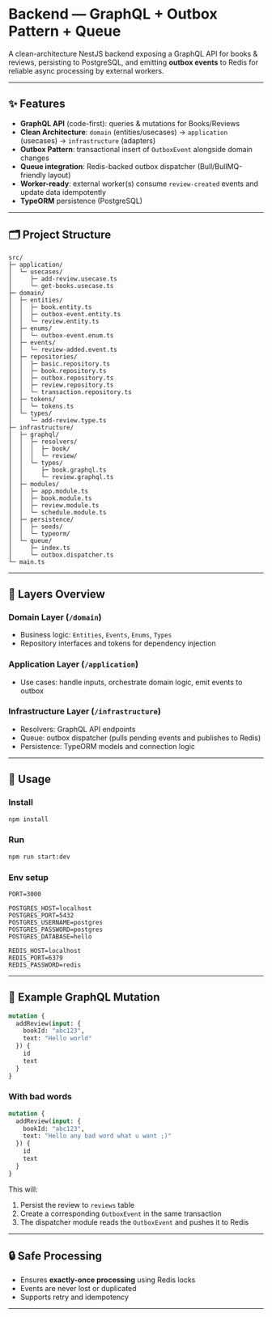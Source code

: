 # Backend — GraphQL + Outbox Pattern + Queue

A clean-architecture NestJS backend exposing a GraphQL API for books & reviews, persisting to PostgreSQL, and emitting **outbox events** to Redis for reliable async processing by external workers.

---

## ✨ Features

- **GraphQL API** (code-first): queries & mutations for Books/Reviews
- **Clean Architecture**: `domain` (entities/usecases) → `application` (usecases) → `infrastructure` (adapters)
- **Outbox Pattern**: transactional insert of `OutboxEvent` alongside domain changes
- **Queue integration**: Redis-backed outbox dispatcher (Bull/BullMQ-friendly layout)
- **Worker-ready**: external worker(s) consume `review-created` events and update data idempotently
- **TypeORM** persistence (PostgreSQL)

---

## 🗂 Project Structure

```
src/
├─ application/
│  └─ usecases/
│     ├─ add-review.usecase.ts
│     └─ get-books.usecase.ts
├─ domain/
│  ├─ entities/
│  │  ├─ book.entity.ts
│  │  ├─ outbox-event.entity.ts
│  │  └─ review.entity.ts
│  ├─ enums/
│  │  └─ outbox-event.enum.ts
│  ├─ events/
│  │  └─ review-added.event.ts
│  ├─ repositories/
│  │  ├─ basic.repository.ts
│  │  ├─ book.repository.ts
│  │  ├─ outbox.repository.ts
│  │  ├─ review.repository.ts
│  │  └─ transaction.repository.ts
│  ├─ tokens/
│  │  └─ tokens.ts
│  └─ types/
│     └─ add-review.type.ts
├─ infrastructure/
│  ├─ graphql/
│  │  ├─ resolvers/
│  │  │  ├─ book/
│  │  │  └─ review/
│  │  └─ types/
│  │     ├─ book.graphql.ts
│  │     └─ review.graphql.ts
│  ├─ modules/
│  │  ├─ app.module.ts
│  │  ├─ book.module.ts
│  │  ├─ review.module.ts
│  │  └─ schedule.module.ts
│  ├─ persistence/
│  │  ├─ seeds/
│  │  └─ typeorm/
│  └─ queue/
│     ├─ index.ts
│     └─ outbox.dispatcher.ts
└─ main.ts
```

---

## 🧩 Layers Overview

### Domain Layer (`/domain`)

- Business logic: `Entities`, `Events`, `Enums`, `Types`
- Repository interfaces and tokens for dependency injection

### Application Layer (`/application`)

- Use cases: handle inputs, orchestrate domain logic, emit events to outbox

### Infrastructure Layer (`/infrastructure`)

- Resolvers: GraphQL API endpoints
- Queue: outbox dispatcher (pulls pending events and publishes to Redis)
- Persistence: TypeORM models and connection logic

---

## 🚀 Usage

### Install

```bash
npm install
```

### Run

```bash
npm run start:dev
```

### Env setup

```dotenv
PORT=3000

POSTGRES_HOST=localhost
POSTGRES_PORT=5432
POSTGRES_USERNAME=postgres
POSTGRES_PASSWORD=postgres
POSTGRES_DATABASE=hello

REDIS_HOST=localhost
REDIS_PORT=6379
REDIS_PASSWORD=redis
```

---

## 🧪 Example GraphQL Mutation

```graphql
mutation {
  addReview(input: {
    bookId: "abc123",
    text: "Hello world"
  }) {
    id
    text
  }
}
```

### With bad words

```graphql
mutation {
  addReview(input: {
    bookId: "abc123",
    text: "Hello any bad word what u want ;)"
  }) {
    id
    text
  }
}
```

This will:
1. Persist the review to `reviews` table
2. Create a corresponding `OutboxEvent` in the same transaction
3. The dispatcher module reads the `OutboxEvent` and pushes it to Redis

---

## 🔒 Safe Processing

- Ensures **exactly-once processing** using Redis locks
- Events are never lost or duplicated
- Supports retry and idempotency

---